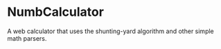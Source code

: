 # NumbCalculator
A web calculator that uses the shunting-yard algorithm and other simple math parsers.
